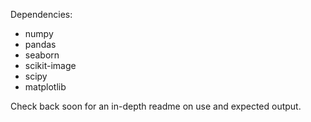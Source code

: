 

Dependencies:
 - numpy 
 - pandas
 - seaborn
 - scikit-image
 - scipy
 - matplotlib

Check back soon for an in-depth readme on use and expected output.

